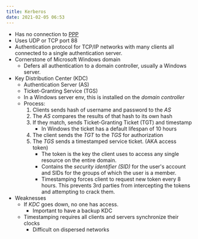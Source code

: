 ```yaml
---
title: Kerberos
date: 2021-02-05 06:53
---
```

* Has no connection to [PPP](20210205061226-ppp.md)
* Uses UDP or TCP port 88
* Authentication protocol for TCP/IP networks with many clients all connected to
	a single authentication server.
* Cornerstone of Microsoft Windows domain
	+ Defers all authentication to a domain controller, usually a Windows server. 
* Key Distribution Center (KDC)
	+ Authentication Server (AS)
	+ Ticket-Granting Service (TGS)
	+ In a Windows server env, this is installed on the _domain controller_
	+ Process:
		1. Clients sends hash of username and password to the _AS_
		2. The _AS_ compares the results of that hash to its own hash
		3. If they match, sends Ticket-Granting Ticket (TGT) and timestamp
			- In Windows the ticket has a default lifespan of 10 hours
		4. The client sends the _TGT_ to the _TGS_ for authorization
		5. The _TGS_ sends a timestamped service ticket. (AKA access token)
			- The token is the key the client uses to access any single resource on
				the entire domain. 
			- Contains the _security identifier (SID)_ for the user's account and SIDs
				for the groups of which the user is a member.
			- Timestamping forces client to request new token every 8 hours. This
				prevents 3rd parties from intercepting the tokens and attempting to
				crack them. 
* Weaknesses
	+ If _KDC_ goes down, no one has access.
		- Important to have a backup KDC
	+ Timestamping requires all clients and servers synchronize their clocks
		- Difficult on dispersed networks
